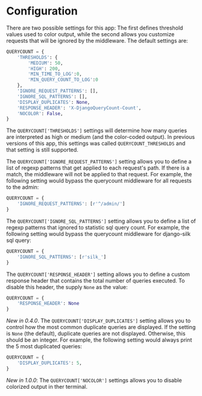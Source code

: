 # Configuration

There are two possible settings for this app: The first defines threshold
values used to color output, while the second allows you customize requests
that will be ignored by the middleware. The default settings are:

```python
QUERYCOUNT = {
    'THRESHOLDS': {
        'MEDIUM': 50,
        'HIGH': 200,
        'MIN_TIME_TO_LOG':0,
        'MIN_QUERY_COUNT_TO_LOG':0
    },
    'IGNORE_REQUEST_PATTERNS': [],
    'IGNORE_SQL_PATTERNS': [],
    'DISPLAY_DUPLICATES': None,
    'RESPONSE_HEADER': 'X-DjangoQueryCount-Count',
    'NOCOLOR': False,
}
```

The `QUERYCOUNT['THRESHOLDS']` settings will determine how many queries are
interpreted as high or medium (and the color-coded output). In previous versions
of this app, this settings was called `QUERYCOUNT_THRESHOLDS` and that setting
is still supported.

The `QUERYCOUNT['IGNORE_REQUEST_PATTERNS']` setting allows you to define a list of
regexp patterns that get applied to each request's path. If there is a match,
the middleware will not be applied to that request. For example, the following
setting would bypass the querycount middleware for all requests to the admin:

```python
QUERYCOUNT = {
    'IGNORE_REQUEST_PATTERNS': [r'^/admin/']
}
```

The `QUERYCOUNT['IGNORE_SQL_PATTERNS']` setting allows you to define a list of
regexp patterns that ignored to statistic sql query count. For example, the following
setting would bypass the querycount middleware for django-silk sql query:

```python
QUERYCOUNT = {
    'IGNORE_SQL_PATTERNS': [r'silk_']
}
```

The `QUERYCOUNT['RESPONSE_HEADER']` setting allows you to define a custom response
header that contains the total number of queries executed. To disable this header,
the supply `None` as the value:

```python
QUERYCOUNT = {
    'RESPONSE_HEADER': None
}
```

_New in 0.4.0_. The `QUERYCOUNT['DISPLAY_DUPLICATES']` setting allows you
to control how the most common duplicate queries are displayed. If the setting
is `None` (the default), duplicate queries are not displayed. Otherwise, this
should be an integer. For example, the following setting would always print the
5 most duplicated queries:

```python
QUERYCOUNT = {
    'DISPLAY_DUPLICATES': 5,
}
```

_New in 1.0.0_: The `QUERYCOUNT['NOCOLOR']` settings allows you to disable colorized
output in ther terminal.
